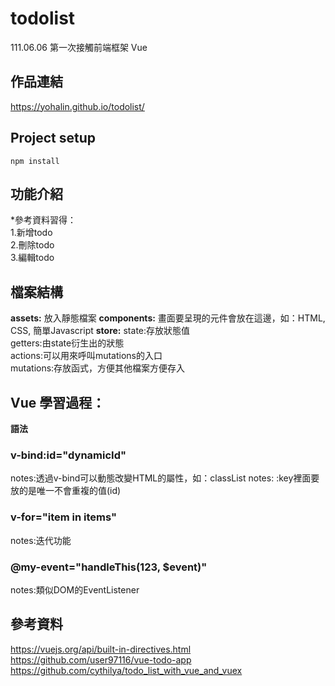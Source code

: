 # todolist
111.06.06 第一次接觸前端框架 Vue

## 作品連結
https://yohalin.github.io/todolist/

## Project setup
```
npm install
```
## 功能介紹
*參考資料習得：<br>
1.新增todo<br>
2.刪除todo<br>
3.編輯todo<br>

## 檔案結構
**assets:**
放入靜態檔案
**components:**
畫面要呈現的元件會放在這邊，如：HTML, CSS, 簡單Javascript
**store:**
state:存放狀態值<br>
getters:由state衍生出的狀態<br>
actions:可以用來呼叫mutations的入口<br>
mutations:存放函式，方便其他檔案方便存入<br>

## Vue 學習過程：
**語法**
### v-bind:id="dynamicId"
notes:透過v-bind可以動態改變HTML的屬性，如：classList
notes: :key裡面要放的是唯一不會重複的值(id)

### v-for="item in items"
notes:迭代功能

###  @my-event="handleThis(123, $event)" 
notes:類似DOM的EventListener

## 參考資料
https://vuejs.org/api/built-in-directives.html<br>
https://github.com/user97116/vue-todo-app<br>
https://github.com/cythilya/todo_list_with_vue_and_vuex<br>
